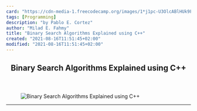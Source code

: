 ```yaml
---
card: "https://cdn-media-1.freecodecamp.org/images/1*j1pc-U3OlcABlHUk9FAB0w.jpeg"
tags: [Programming]
description: "by Pablo E. Cortez"
author: "Milad E. Fahmy"
title: "Binary Search Algorithms Explained using C++"
created: "2021-08-16T11:51:45+02:00"
modified: "2021-08-16T11:51:45+02:00"
---
```

<div class="site-wrapper">
<main id="site-main" class="site-main outer">
<div class="inner">
<article class="post-full post tag-programming tag-algorithms tag-c-programming tag-technology tag-software-development ">
<header class="post-full-header">
<h1 class="post-full-title">Binary Search Algorithms Explained using C++</h1>
</header>
<figure class="post-full-image">
<picture>
<source media="(max-width: 700px)" sizes="1px" srcset="data:image/gif;base64,R0lGODlhAQABAIAAAAAAAP///yH5BAEAAAAALAAAAAABAAEAAAIBRAA7 1w">
<source media="(min-width: 701px)" sizes="(max-width: 800px) 400px,
(max-width: 1170px) 700px,
1400px" srcset="https://cdn-media-1.freecodecamp.org/images/1*j1pc-U3OlcABlHUk9FAB0w.jpeg 300w,
https://cdn-media-1.freecodecamp.org/images/1*j1pc-U3OlcABlHUk9FAB0w.jpeg 600w,
https://cdn-media-1.freecodecamp.org/images/1*j1pc-U3OlcABlHUk9FAB0w.jpeg 1000w,
https://cdn-media-1.freecodecamp.org/images/1*j1pc-U3OlcABlHUk9FAB0w.jpeg 2000w">
<img onerror="this.style.display='none'" src="https://cdn-media-1.freecodecamp.org/images/1*j1pc-U3OlcABlHUk9FAB0w.jpeg" alt="Binary Search Algorithms Explained using C++">
</picture>
</figure>
<section class="post-full-content">
<div class="post-content medium-migrated-article">
</div>
<hr>
</section>
</article>
</div>
</main>
</div>
<!-- Google Tag Manager (noscript) -->
<!-- End Google Tag Manager (noscript) -->
